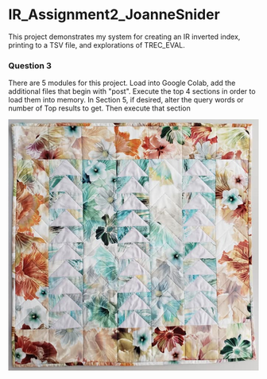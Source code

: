 # IR_Assignment2_JoanneSnider
This project demonstrates my system for creating an IR inverted index, printing to a TSV file, and explorations of TREC_EVAL. 

### Question 3
There are 5 modules for this project. Load into Google Colab, add the additional files that begin with 
"post". Execute the top 4 sections in order to load them into memory. In Section 5, if desired, alter 
the query words or number of Top results to get. Then execute that section

![Screenshot](InFlight2A.png)
